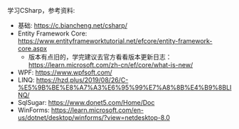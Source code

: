 学习CSharp，参考资料:

- 基础: https://c.biancheng.net/csharp/
- Entity Framework Core: https://www.entityframeworktutorial.net/efcore/entity-framework-core.aspx
  - 版本有点旧的，学完建议去官方看看版本更新日志：https://learn.microsoft.com/zh-cn/ef/core/what-is-new/
- WPF: https://www.wpfsoft.com/
- LINQ: https://hzd.plus/2019/08/26/C-%E5%9B%BE%E8%A7%A3%E6%95%99%E7%A8%8B%E4%B9%8BLINQ/
- SqlSugar: https://www.donet5.com/Home/Doc
- WinForms: https://learn.microsoft.com/en-us/dotnet/desktop/winforms/?view=netdesktop-8.0
